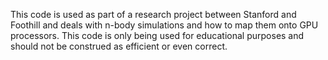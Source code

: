 This code is used as part of a research project between Stanford and Foothill and deals with n-body simulations and how to map them onto GPU processors. This code is only being used for educational purposes and should not be construed as efficient or even correct.